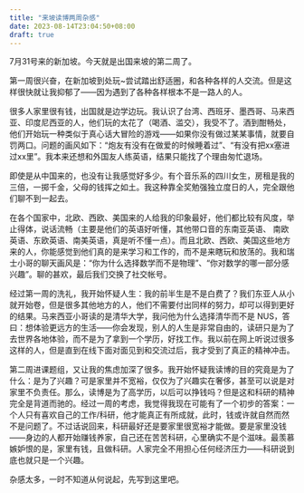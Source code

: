 ```yaml
---
title: "来坡读博两周杂感"
date: 2023-08-14T23:04:50+08:00
draft: true
---
```


7月31号来的新加坡。今天就是出国来坡的第二周了。

第一周很兴奋，在新加坡到处玩~尝试踏出舒适圈，和各种各样的人交流。但是这样很快就让我抑郁了——因为遇到了各种各样根本不是一路人的人。

很多人家里很有钱，出国就是边学边玩。我认识了台湾、西班牙、墨西哥、马来西亚、印度尼西亚的人，他们玩的太花了（喝酒、滥交），我受不了。酒到酣畅处，他们开始玩一种类似于真心话大冒险的游戏——如果你没有做过某某事情，就要自罚两口。问题的画风如下：“炮友有没有在做爱的时候睡着过”、“有没有把xx塞进过xx里”。我本来还想和外国友人练英语，结果只能找了个理由匆忙退场。

即使是从中国来的，也没有让我感觉好多少。有个音乐系的四川女生，房租是我的三倍，一掷千金，父母的钱挥之如土。我这种靠全奖勉强独立度日的人，完全跟他们聊不到一起去。

在各个国家中，北欧、西欧、美国来的人给我的印象最好，他们都比较有风度，举止得体，说话流畅（主要是他们的英语好听懂，其他带口音的东南亚英语、
南欧英语、东欧英语、南美英语，真是听不懂一点）。而且北欧、西欧、美国这些地方来的人，你能感觉到他们真的是来学习和工作的，而不是来瞎玩和放荡的。我和瑞士小哥的聊天画风是：“你为什么选择数学而不是物理”、“你对数学的哪一部分感兴趣”。聊的甚欢，最后我们交换了社交帐号。

经过第一周的洗礼，我开始怀疑人生：我的前半生是不是白费了？我们东亚人从小就开始卷，但是很多其他地方的人，他们不需要付出同样的努力，却可以得到更好的结果。马来西亚小哥读的是清华大学，我问他为什么选择清华而不是 NUS，答曰：想体验更远方的生活——你会发现，别人的人生是非常自由的，读研只是为了去世界各地体验，而不是为了拿到一个学历，好找工作。我以前在网上听说过很多这样的人，但是直到在线下面对面见到和交流过后，我才受到了真正的精神冲击。

第二周进课题组，又让我的焦虑加深了很多。我开始怀疑我读博的目的究竟是为了什么：是为了兴趣？可是家里并不宽裕，仅仅为了兴趣实在奢侈，甚至可以说是对家里不负责任。那么，读博是为了高学历，以后可以挣钱吗？但是这和科研的精神完全是背道而驰的。经过一周的考虑，我觉得我现在可能有了一个初步的答案：一个人只有喜欢自己的工作/科研，他才能真正有所成就，此时，钱或许就自然而然不是问题了。不过话说回来，科研最好还是要家里很宽裕才能做。要是家里没钱——身边的人都开始赚钱养家，自己还在苦苦科研，心里确实不是个滋味。最羡慕嫉妒恨的是，家里有钱，且做科研。人家完全不用担心任何经济压力——科研说到底也就只是一个兴趣。

杂感太多，一时不知道从何说起，先写到这里吧。

